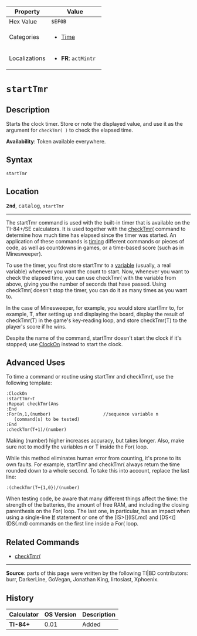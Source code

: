 | Property      | Value |
|---------------|-------|
| Hex Value     | `$EF0B`|
| Categories    | <ul><li>[Time](<../categories/Time.md>)</li></ul> |
| Localizations | <ul><li><b>FR</b>: `actMintr `</li></ul> |

# `startTmr`

## Description
Starts the clock timer. Store or note the displayed value, and use it as the argument for `checkTmr( )` to check the elapsed time.


<b>Availability</b>: Token available everywhere.

## Syntax
`startTmr`

## Location
<tt><kbd><b>2nd</b></kbd></tt>, <kbd>catalog</kbd>, `startTmr`
<hr>

The startTmr command is used with the built-in timer that is available on the TI-84+/SE calculators. It is used together with the [checkTmr(](checkTmr\(.md) command to determine how much time has elapsed since the timer was started. An application of these commands is [timing](timings) different commands or pieces of code, as well as countdowns in games, or a time-based score (such as in Minesweeper).

To use the timer, you first store startTmr to a [variable](variables) (usually, a real variable) whenever you want the count to start. Now, whenever you want to check the elapsed time, you can use checkTmr( with the variable from above, giving you the number of seconds that have passed. Using checkTmr( doesn't stop the timer, you can do it as many times as you want to.

In the case of Minesweeper, for example, you would store startTmr to, for example, T, after setting up and displaying the board, display the result of checkTmr(T) in the game's key-reading loop, and store checkTmr(T) to the player's score if he wins.

Despite the name of the command, startTmr doesn't start the clock if it's stopped; use [ClockOn](ClockOn.md) instead to start the clock.

## Advanced Uses

To time a command or routine using startTmr and checkTmr(, use the following template:

```ti-basic
:ClockOn
:startTmr→T
:Repeat checkTmr(Ans
:End
:For(n,1,(number)                    //sequence variable n
   (command(s) to be tested)
:End
:checkTmr(T+1)/(number)
```

Making (number) higher increases accuracy, but takes longer. Also, make sure not to modify the variables _n_ or T inside the For( loop.

While this method eliminates human error from counting, it's prone to its own faults. For example, startTmr and checkTmr( always return the time rounded down to a whole second. To take this into account, replace the last line:

```ti-basic
:(checkTmr(T+{1,0})/(number)
```

When testing code, be aware that many different things affect the time: the strength of the batteries, the amount of free RAM, and including the closing parenthesis on the For( loop. The last one, in particular, has an impact when using a single-line [If](If.md) statement or one of the [IS>(](IS(.md) and [DS<(](DS(.md) commands on the first line inside a For( loop.

## Related Commands

*   [checkTmr(](checkTmr\(.md)

* * *

**Source**: parts of this page were written by the following TI|BD contributors: burr, DarkerLine, GoVegan, Jonathan King, lirtosiast, Xphoenix.

## History
| Calculator | OS Version | Description |
|------------|------------|-------------|
| <b>TI-84+</b> | 0.01 | Added |


